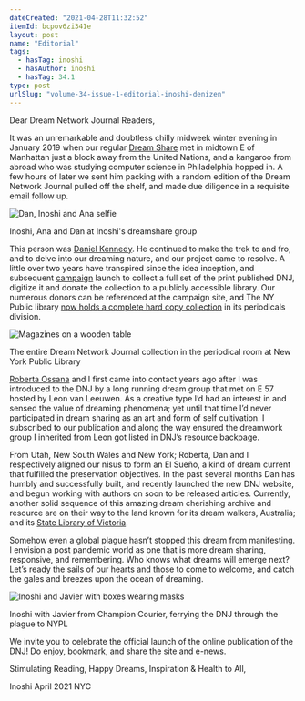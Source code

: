 ```yaml
---
dateCreated: "2021-04-28T11:32:52"
itemId: bcpov6zi341e
layout: post
name: "Editorial"
tags:
  - hasTag: inoshi
  - hasAuthor: inoshi
  - hasTag: 34.1
type: post
urlSlug: "volume-34-issue-1-editorial-inoshi-denizen"
---
```


Dear Dream Network Journal Readers,

It was an unremarkable and doubtless chilly midweek winter evening in January 2019 when our regular [Dream Share](https://eastwest.works/Intui.html#content4-2p) met in midtown E of Manhattan just a block away from the United Nations, and a kangaroo from abroad who was studying computer science in Philadelphia hopped in. A few hours of later we sent him packing with a random edition of the Dream Network Journal pulled off the shelf, and made due diligence in a requisite email follow up. 

![Dan, Inoshi and Ana selfie](../images/post-bcpov6zi341e-3.jpg)
<div class="caption"><span>Inoshi, Ana and Dan at Inoshi's dreamshare group</span></div>

This person was [Daniel Kennedy](../@dan). He continued to make the trek to and fro, and to delve into our dreaming nature, and our project came to resolve. A little over two years have transpired since the idea inception, and subsequent [campaign](https://chuffed.org/project/dream-network-journal) launch to collect a full set of the print published DNJ, digitize it and donate the collection to a publicly accessible library. Our numerous donors can be referenced at the campaign site, and The NY Public library [now holds a complete hard copy collection](https://www.nypl.org/research/research-catalog/bib/b14090419) in its periodicals division.

![Magazines on a wooden table](../images/post-bcpov6zi341e-1.jpg)
<div class="caption"><span>The entire Dream Network Journal collection in the periodical room at New York Public Library</span></div>

[Roberta Ossana](../@robertaossana) and I first came into contact years ago after I was introduced to the DNJ by a long running dream group that met on E 57 hosted by Leon van Leeuwen. As a creative type I’d had an interest in and sensed the value of dreaming phenomena; yet until that time I’d never participated in dream sharing as an art and form of self cultivation. I subscribed to our publication and along the way ensured the dreamwork group I inherited from Leon got listed in DNJ’s resource backpage.

From Utah, New South Wales and New York; Roberta, Dan and I respectively aligned our nisus to form an El Sueño, a kind of dream current that fulfilled the preservation objectives. In the past several months Dan has humbly and successfully built, and recently launched the new DNJ website, and begun working with authors on soon to be released articles. Currently, another solid sequence of this amazing dream cherishing archive and resource are on their way to the land known for its dream walkers, Australia; and its [State Library of Victoria](https://www.slv.vic.gov.au/). 

Somehow even a global plague hasn’t stopped this dream from manifesting. I envision a post pandemic world as one that is more dream sharing, responsive, and remembering. Who knows what dreams will emerge next? Let’s ready the sails of our hearts and those to come to welcome, and catch the gales and breezes upon the ocean of dreaming.

![Inoshi and Javier with boxes wearing masks](../images/post-bcpov6zi341e-2.jpg)
<div class="caption"><span>Inoshi with Javier from Champion Courier, ferrying the DNJ through the plague to NYPL</span></div>

We invite you to celebrate the official launch of the online publication of the DNJ! Do enjoy, bookmark, and share the site and [e-news](../@dreamnetwork~signup/). 

Stimulating Reading, Happy Dreams, Inspiration & Health to All,

Inoshi
April 2021
NYC















